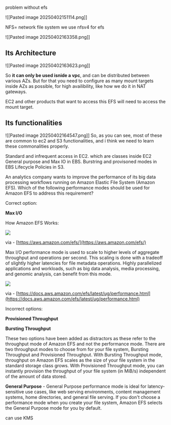problem without efs

![[Pasted image 20250402151114.png]]


NFS= network file system
we use nfsv4 for efs

![[Pasted image 20250402163358.png]]


## Its Architecture
![[Pasted image 20250402163623.png]]

So **it can only be used isnide a vpc**, and can be distributed between various AZs. But for that you need to configure as many mount targets inside AZs as possible, for high availibility, like how we do it in NAT gateways.

EC2 and other products that want to access this EFS will need to access the mount target.



## Its functionalities
![[Pasted image 20250402164547.png]]
So, as you can see, most of these are common to ec2 and S3 functionalities, and i think we need to learn these commonalities properly.

Standard and infrequent access in EC2. which are classes inside EC2
General purpose and Max IO in EBS.
Burstring and provisoned modes in EBS
Lifecycle Policies in S3.


An analytics company wants to improve the performance of its big data processing workflows running on Amazon Elastic File System (Amazon EFS). Which of the following performance modes should be used for Amazon EFS to address this requirement?

Correct option:

**Max I/O**

How Amazon EFS Works:

![](https://d1.awsstatic.com/product-page-diagram_Amazon-EFS-Feb%202021.1936d75b4b5b81b192aada931a1170054e7c196c.png)

via - [https://aws.amazon.com/efs/](https://aws.amazon.com/efs/)

Max I/O performance mode is used to scale to higher levels of aggregate throughput and operations per second. This scaling is done with a tradeoff of slightly higher latencies for file metadata operations. Highly parallelized applications and workloads, such as big data analysis, media processing, and genomic analysis, can benefit from this mode.

![](https://assets-pt.media.datacumulus.com/aws-saa-pt/assets/pt2-q64-i1.jpg)

via - [https://docs.aws.amazon.com/efs/latest/ug/performance.html](https://docs.aws.amazon.com/efs/latest/ug/performance.html)

Incorrect options:

**Provisioned Throughput**

**Bursting Throughput**

These two options have been added as distractors as these refer to the throughput mode of Amazon EFS and not the performance mode. There are two throughput modes to choose from for your file system, Bursting Throughput and Provisioned Throughput. With Bursting Throughput mode, throughput on Amazon EFS scales as the size of your file system in the standard storage class grows. With Provisioned Throughput mode, you can instantly provision the throughput of your file system (in MiB/s) independent of the amount of data stored.

**General Purpose** - General Purpose performance mode is ideal for latency-sensitive use cases, like web serving environments, content management systems, home directories, and general file serving. If you don't choose a performance mode when you create your file system, Amazon EFS selects the General Purpose mode for you by default.


can use KMS 



